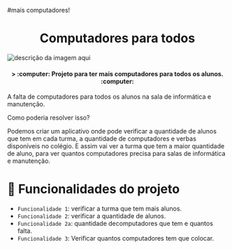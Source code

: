 #mais computadores!

<h1 align="center"> Computadores para todos </h1>
 
![descrição da imagem aqui]()

<h4 align="center">
> :computer: Projeto para ter mais computadores para todos os alunos. :computer:  
</h4>

A falta de computadores para todos os alunos na sala de informática e manutenção.

Como poderia resolver isso?

 Podemos criar um aplicativo onde pode verificar a quantidade de alunos que tem em cada turma, a quantidade de computadores e verbas disponíveis no colégio. E assim vai ver a turma que tem a maior quantidade de aluno, para ver quantos computadores precisa para salas de informática e manutenção.

# :hammer: Funcionalidades do projeto

- `Funcionalidade 1`: verificar a turma que tem mais alunos.
- `Funcionalidade 2`: verificar a quantidade de alunos.
- `Funcionalidade 2a`: quantidade decomputadores que tem e quantos falta.
- `Funcionalidade 3`: Verificar quantos computadores tem que colocar.
